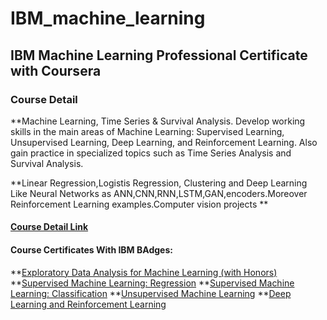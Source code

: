 # IBM_machine_learning
## IBM Machine Learning Professional Certificate with Coursera

### Course Detail
**Machine Learning, Time Series & Survival Analysis. Develop working skills in the main areas of Machine Learning: Supervised Learning, Unsupervised Learning, Deep Learning, and Reinforcement Learning. Also gain practice in specialized topics such as Time Series Analysis and Survival Analysis.

**Linear Regression,Logistis Regression, Clustering and Deep Learning Like Neural Networks as ANN,CNN,RNN,LSTM,GAN,encoders.Moreover Reinforcement Learning examples.Computer vision projects **


#### [Course Detail Link](https://www.ibm.com/training/badge/ibm-machine-learning-professional-certificate)

#### Course Certificates With IBM BAdges:

**[Exploratory Data Analysis for Machine Learning (with Honors)](https://www.coursera.org/account/accomplishments/certificate/2Z89QJ2C84YE)
**[Supervised Machine Learning: Regression](https://www.coursera.org/account/accomplishments/certificate/SXR8CN3K55C6)
**[Supervised Machine Learning: Classification](https://www.coursera.org/account/accomplishments/certificate/Q5KNJRVT7Z46)
**[Unsupervised Machine Learning](https://www.coursera.org/account/accomplishments/certificate/J2DZG2RBVSBQ)
**[Deep Learning and Reinforcement Learning](https://www.coursera.org/account/accomplishments/certificate/WAJQQ8AF34UP)
